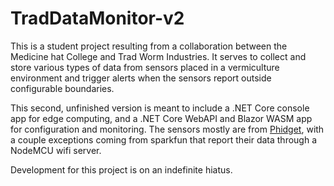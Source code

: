# TradDataMonitor-v2

This is a student project resulting from a collaboration between the Medicine hat College and Trad Worm Industries. It serves to collect and store various types of data from sensors placed in a vermiculture environment and trigger alerts when the sensors report outside configurable boundaries. 

This second, unfinished version is meant to include a .NET Core console app for edge computing, and a .NET Core WebAPI and Blazor WASM app for configuration and monitoring. The sensors mostly are from [Phidget](https://www.phidgets.com/), with a couple exceptions coming from sparkfun that report their data through a NodeMCU wifi server.

Development for this project is on an indefinite hiatus.
